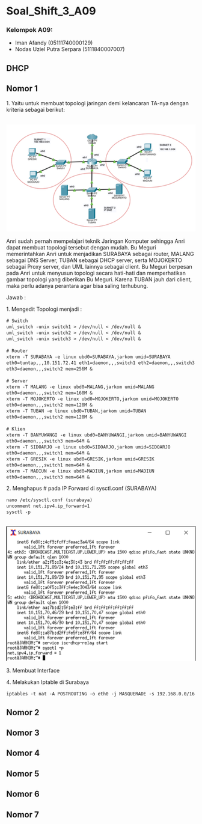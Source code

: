 # Soal_Shift_3_A09

### Kelompok A09:
- Iman Afandy (05111740000129)
- Nodas Uziel Putra Serpara (5111840007007)

## DHCP
##  Nomor 1
<p>1. Yaitu untuk membuat topologi jaringan demi kelancaran TA-nya dengan kriteria sebagai berikut:</p> 
<br>
<img src="Gambar/18.png" width="600">
<br>
<p>  Anri sudah pernah mempelajari teknik Jaringan Komputer sehingga Anri dapat membuat topologi tersebut dengan mudah. Bu Meguri memerintahkan Anri untuk menjadikan SURABAYA sebagai router, MALANG sebagai DNS Server, TUBAN sebagai DHCP server, serta MOJOKERTO sebagai Proxy server, dan UML lainnya sebagai client. Bu Meguri berpesan pada Anri untuk menyusun topologi secara hati-hati dan memperhatikan gambar topologi yang diberikan Bu Meguri. Karena TUBAN jauh dari client, maka perlu adanya perantara agar bisa saling terhubung. </p>

<p> Jawab : </p> 
<p>1. Mengedit Topologi menjadi :</p> 

```
# Switch
uml_switch -unix switch1 > /dev/null < /dev/null &
uml_switch -unix switch2 > /dev/null < /dev/null &
uml_switch -unix switch3 > /dev/null < /dev/null &

# Router
xterm -T SURABAYA -e linux ubd0=SURABAYA,jarkom umid=SURABAYA eth0=tuntap,,,10.151.72.41 eth1=daemon,,,switch1 eth2=daemon,,,switch3 eth3=daemon,,,switch2 mem=256M &

# Server
xterm -T MALANG -e linux ubd0=MALANG,jarkom umid=MALANG eth0=daemon,,,switch2 mem=160M &
xterm -T MOJOKERTO -e linux ubd0=MOJOKERTO,jarkom umid=MOJOKERTO eth0=daemon,,,switch2 mem=128M &
xterm -T TUBAN -e linux ubd0=TUBAN,jarkom umid=TUBAN eth0=daemon,,,switch2 mem=128M &

# Klien
xterm -T BANYUWANGI -e linux ubd0=BANYUWANGI,jarkom umid=BANYUWANGI eth0=daemon,,,switch3 mem=64M &
xterm -T SIDOARJO -e linux ubd0=SIDOARJO,jarkom umid=SIDOARJO eth0=daemon,,,switch1 mem=64M &
xterm -T GRESIK -e linux ubd0=GRESIK,jarkom umid=GRESIK eth0=daemon,,,switch1 mem=64M &
xterm -T MADIUN -e linux ubd0=MADIUN,jarkom umid=MADIUN eth0=daemon,,,switch3 mem=64M &
```
<p>2. Menghapus # pada IP Forward di sysctl.conf (SURABAYA)</p> 

```
nano /etc/sysctl.conf (surabaya)
uncomment net.ipv4.ip_forward=1
sysctl -p
```
<br>
<img src="Gambar/16.png" width="600">
<br>
<p>3. Membuat Interface </p> 

<p>4. Melakukan Iptable di Surabaya </p> 

```
iptables -t nat -A POSTROUTING -o eth0 -j MASQUERADE -s 192.168.0.0/16
```

## Nomor 2 


## Nomor 3 
## Nomor 4 
## Nomor 5 
## Nomor 6 
## Nomor 7 

